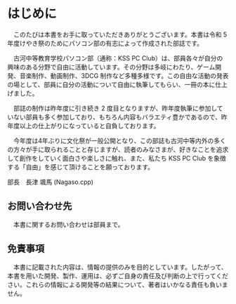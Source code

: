 # はじめに

　このたびは本書をお手に取っていただきありがとうございます。本書は令和 5 年度けやき祭のためにパソコン部の有志によって作成された部誌です。

　古河中等教育学校パソコン部（通称：KSS PC Club）は、部員各々が自分の興味のある分野で自由に活動しています。その分野は多岐にわたり、ゲーム開発、音楽制作、動画制作、3DCG 制作など多種多様です。この自由な活動の発表の場として、部員に自分の活動について自由に執筆してもらい、一冊の本に仕上げました。

　部誌の制作は昨年度に引き続き 2 度目となりますが、昨年度執筆に参加していない部員も多く参加しており、もちろん内容もバラエティ豊かであるので、昨年度以上の仕上がりになっていると自負しております。

　今年度は4年ぶりに文化祭が一般公開となり、この部誌も古河中等内外の多くの方々が手に取られることと存じますが、読者のみなさまが、好きなことを追求して創作をしていく面白さや楽しさに触れ、また、私たち KSS PC Club を象徴する「自由」を感じて頂けることを願っております。

部長　長津 颯馬 (Nagaso.cpp)

## お問い合わせ先

　本書に関するお問い合わせは部員まで。

## 免責事項

　本書に記載された内容は、情報の提供のみを目的としています。したがって、本書を用いた開発、製作、運用は、必ずご自身の責任及び判断の上で行ってください。これらの情報による開発等の結果について、著者はいかなる責任も負いません。
